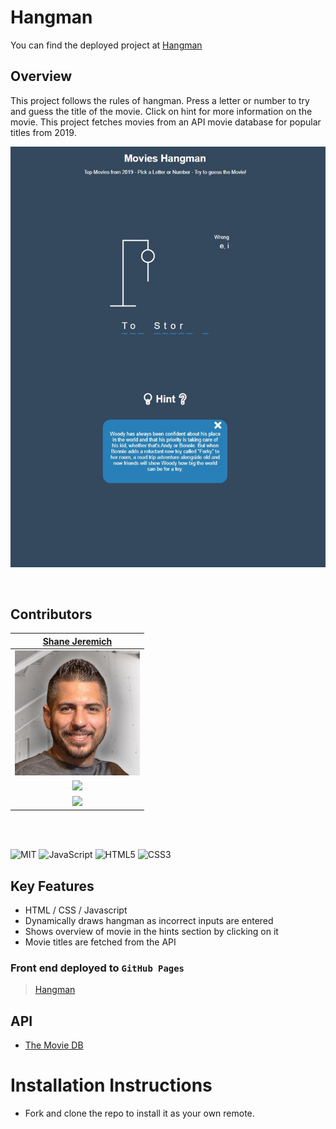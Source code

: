 # Hangman

You can find the deployed project at [Hangman](https://sjeremich23.github.io/Hangman/)

## Overview

This project follows the rules of hangman. Press a letter or number to try and guess the title of the movie. Click on hint for more information on the movie. This project fetches movies from an API movie database for popular titles from 2019.

![Expense Tracker](/images/hangman.jpg)

<br>

## Contributors

|                                        [Shane Jeremich](https://github.com/sjeremich23)                                        |
| :----------------------------------------------------------------------------------------------------------------------------: |
|                         [<img src="images/shane.png" width = "200" />](https://github.com/sjeremich23)                         |
|                    [<img src="https://github.com/favicon.ico" width="15"> ](https://github.com/sjeremich23)                    |
| [ <img src="https://static.licdn.com/sc/h/al2o9zrvru7aqj8e1x2rzsrca" width="15"> ](https://www.linkedin.com/in/shanejeremich/) |

<br>
<br>

![MIT](https://img.shields.io/packagist/l/doctrine/orm.svg)
![JavaScript](https://img.shields.io/badge/javascript-%23323330.svg?&logo=javascript&logoColor=%23F7DF1E)
![HTML5](https://img.shields.io/badge/html5-%23E34F26.svg?logo=html5&logoColor=white)
![CSS3](https://img.shields.io/badge/css3-%231572B6.svg?logo=css3&logoColor=white)

## Key Features

- HTML / CSS / Javascript
- Dynamically draws hangman as incorrect inputs are entered
- Shows overview of movie in the hints section by clicking on it
- Movie titles are fetched from the API

### Front end deployed to `GitHub Pages`

> [Hangman](https://sjeremich23.github.io/Hangman/)

## API

- [The Movie DB](https://api.themoviedb.org)

# Installation Instructions

- Fork and clone the repo to install it as your own remote.
